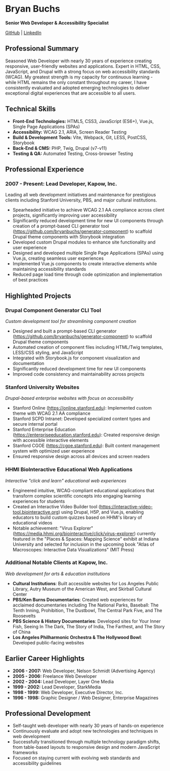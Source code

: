 # **Bryan Buchs**

**Senior Web Developer & Accessibility Specialist**  

[GitHub](https://github.com/bryanbuchs) | [LinkedIn](https://www.linkedin.com/in/bryan-buchs-314656341)

## Professional Summary

Seasoned Web Developer with nearly 30 years of experience creating responsive, user-friendly websites and applications. Expert in HTML, CSS, JavaScript, and Drupal with a strong focus on web accessibility standards (WCAG). My greatest strength is my capacity for continuous learning - while HTML remains the only constant throughout my career, I have consistently evaluated and adopted emerging technologies to deliver exceptional digital experiences that are accessible to all users.

## Technical Skills
- **Front-End Technologies:** HTML5, CSS3, JavaScript (ES6+), Vue.js, Single Page Applications (SPAs)
- **Accessibility:** WCAG 2.1, ARIA, Screen Reader Testing
- **Build & Development Tools:** Vite, Webpack, Git, LESS, PostCSS, Storybook
- **Back-End & CMS:** PHP, Twig, Drupal (v7-v11)
- **Testing & QA:** Automated Testing, Cross-browser Testing

## Professional Experience

### 2007 - Present: Lead Developer, Kapow, Inc.
Leading all web development initiatives and maintenance for prestigious clients including Stanford University, PBS, and major cultural institutions.

- Spearheaded initiative to achieve WCAG 2.1 AA compliance across client projects, significantly improving user accessibility
- Significantly reduced development time for new UI components through creation of a prompt-based CLI generator tool (https://github.com/bryanbuchs/generator-component) to scaffold Drupal theme components with Storybook integration
- Developed custom Drupal modules to enhance site functionality and user experience
- Designed and developed multiple Single Page Applications (SPAs) using Vue.js, creating seamless user experiences
- Implemented Vue.js components to create interactive elements while maintaining accessibility standards
- Reduced page load time through code optimization and implementation of best practices

## Highlighted Projects

### Drupal Component Generator CLI Tool
*Custom development tool for streamlining component creation*
- Designed and built a prompt-based CLI generator (https://github.com/bryanbuchs/generator-component) to scaffold Drupal theme components
- Automated creation of component files including HTML/Twig templates, LESS/CSS styling, and JavaScript
- Integrated with Storybook.js for component visualization and documentation
- Significantly reduced development time for new UI components
- Improved code consistency and maintainability across projects

### Stanford University Websites
*Drupal-based enterprise websites with focus on accessibility*
- Stanford Online (https://online.stanford.edu): Implemented custom theme with WCAG 2.1 AA compliance
- Stanford SCPD Intranet: Developed specialized content types and secure internal portal
- Stanford Enterprise Education (https://enterpriseeducation.stanford.edu): Created responsive design with accessible interactive elements
- Stanford CGOE (https://cgoe.stanford.edu): Built content management system with optimized user experience
- Ensured responsive design across all devices and screen readers

### HHMI BioInteractive Educational Web Applications
*Interactive "click and learn" educational web experiences*
- Engineered intuitive, WCAG-compliant educational applications that transform complex scientific concepts into engaging learning experiences for students
- Created an Interactive Video Builder tool (https://interactive-video-tool.biointeractive.org) using Drupal, H5P, and Vue.js, enabling educators to build custom quizzes based on HHMI's library of educational videos
- Notable achievement: "Virus Explorer" (https://media.hhmi.org/biointeractive/click/virus-explorer) currently featured in the "Places & Spaces: Mapping Science" exhibit at Indiana University and selected for inclusion in the upcoming book "Atlas of Macroscopes: Interactive Data Visualizations" (MIT Press)

### Additional Notable Clients at Kapow, Inc.
*Web development for arts & education institutions*
- **Cultural Institutions**: Built accessible websites for Los Angeles Public Library, Autry Museum of the American West, and Skirball Cultural Center
- **PBS/Ken Burns Documentaries**: Created web experiences for acclaimed documentaries including The National Parks, Baseball: The Tenth Inning, Prohibition, The Dustbowl, The Central Park Five, and The Roosevelts
- **PBS Science & History Documentaries**: Developed sites for Your Inner Fish, Seeing In The Dark, The Story of India, The Farthest, and The Story of China
- **Los Angeles Philharmonic Orchestra & The Hollywood Bowl**: Developed public-facing websites

## Earlier Career Highlights
- **2006 - 2007:** Web Developer, Nelson Schmidt (Advertising Agency)
- **2005 - 2006:** Freelance Web Developer
- **2002 - 2004:** Lead Developer, Layer One Media
- **1999 - 2002:** Lead Developer, StarkMedia
- **1998 - 1999:** Web Developer, Executive Director, Inc.
- **1996 - 1998:** Graphic Designer / Web Designer, Enterprise Magazines

## Professional Development
- Self-taught web developer with nearly 30 years of hands-on experience
- Continuously evaluate and adopt new technologies and techniques in web development
- Successfully transitioned through multiple technology paradigm shifts, from table-based layouts to responsive design and modern JavaScript frameworks
- Focused on staying current with evolving web standards and accessibility guidelines
